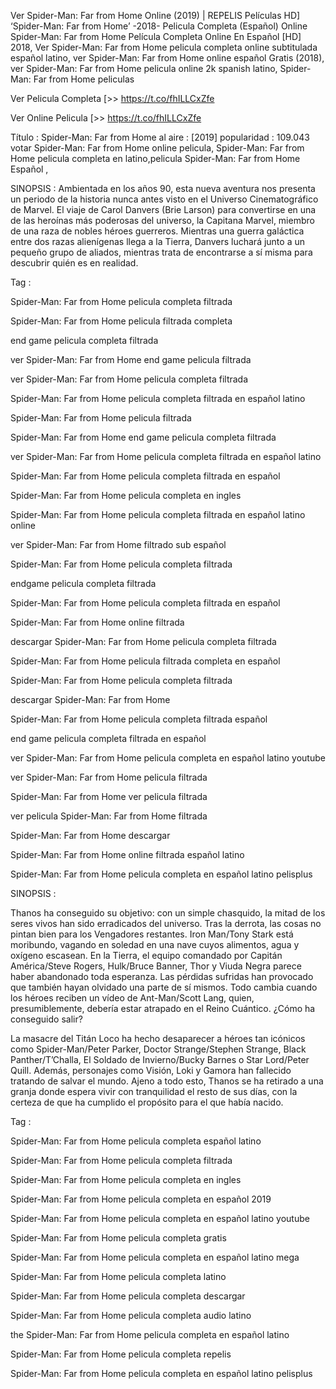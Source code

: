 Ver Spider-Man: Far from Home Online (2019) | REPELIS Películas HD] ‘Spider-Man: Far from Home’ -2018- Pelicula Completa (Español) Online Spider-Man: Far from Home Película Completa Online En Español [HD] 2018, Ver Spider-Man: Far from Home pelicula completa online subtitulada español latino, ver Spider-Man: Far from Home online español Gratis (2018), ver Spider-Man: Far from Home pelicula online 2k spanish latino, Spider-Man: Far from Home peliculas 

Ver Pelicula Completa [>> https://t.co/fhILLCxZfe

Ver Online Pelicula [>> https://t.co/fhILLCxZfe

Título : Spider-Man: Far from Home
al aire : [2019]
popularidad : 109.043 votar
Spider-Man: Far from Home online pelicula, Spider-Man: Far from Home pelicula completa en latino,pelicula Spider-Man: Far from Home Español ,

SINOPSIS :
Ambientada en los años 90, esta nueva aventura nos presenta un periodo de la historia nunca antes visto en el Universo Cinematográfico de Marvel. El viaje de Carol Danvers (Brie Larson) para convertirse en una de las heroínas más poderosas del universo, la Capitana Marvel, miembro de una raza de nobles héroes guerreros. Mientras una guerra galáctica entre dos razas alienígenas llega a la Tierra, Danvers luchará junto a un pequeño grupo de aliados, mientras trata de encontrarse a sí misma para descubrir quién es en realidad.

Tag :

Spider-Man: Far from Home pelicula completa filtrada

Spider-Man: Far from Home pelicula filtrada completa

end game pelicula completa filtrada

ver Spider-Man: Far from Home end game pelicula filtrada

ver Spider-Man: Far from Home pelicula completa filtrada

Spider-Man: Far from Home pelicula completa filtrada en español latino

Spider-Man: Far from Home pelicula filtrada

Spider-Man: Far from Home end game pelicula completa filtrada

ver Spider-Man: Far from Home pelicula completa filtrada en español latino

Spider-Man: Far from Home pelicula completa filtrada en español

Spider-Man: Far from Home pelicula completa en ingles

Spider-Man: Far from Home pelicula completa filtrada en español latino online

ver Spider-Man: Far from Home filtrado sub español

Spider-Man: Far from Home pelicula completa filtrada

endgame pelicula completa filtrada

Spider-Man: Far from Home pelicula completa filtrada en español

Spider-Man: Far from Home online filtrada

descargar Spider-Man: Far from Home pelicula completa filtrada

Spider-Man: Far from Home pelicula filtrada completa en español

Spider-Man: Far from Home pelicula completa filtrada

descargar Spider-Man: Far from Home

Spider-Man: Far from Home pelicula completa filtrada español

end game pelicula completa filtrada en español

ver Spider-Man: Far from Home pelicula completa en español latino youtube

ver Spider-Man: Far from Home pelicula filtrada

Spider-Man: Far from Home ver pelicula filtrada

ver pelicula Spider-Man: Far from Home filtrada

Spider-Man: Far from Home descargar

Spider-Man: Far from Home online filtrada español latino

Spider-Man: Far from Home pelicula completa en español latino pelisplus

SINOPSIS :

Thanos ha conseguido su objetivo: con un simple chasquido, la mitad de los seres vivos han sido erradicados del universo. Tras la derrota, las cosas no pintan bien para los Vengadores restantes. Iron Man/Tony Stark está moribundo, vagando en soledad en una nave cuyos alimentos, agua y oxígeno escasean. En la Tierra, el equipo comandado por Capitán América/Steve Rogers, Hulk/Bruce Banner, Thor y Viuda Negra parece haber abandonado toda esperanza. Las pérdidas sufridas han provocado que también hayan olvidado una parte de sí mismos. Todo cambia cuando los héroes reciben un vídeo de Ant-Man/Scott Lang, quien, presumiblemente, debería estar atrapado en el Reino Cuántico. ¿Cómo ha conseguido salir?

La masacre del Titán Loco ha hecho desaparecer a héroes tan icónicos como Spider-Man/Peter Parker, Doctor Strange/Stephen Strange, Black Panther/T’Challa, El Soldado de Invierno/Bucky Barnes o Star Lord/Peter Quill. Además, personajes como Visión, Loki y Gamora han fallecido tratando de salvar el mundo. Ajeno a todo esto, Thanos se ha retirado a una granja donde espera vivir con tranquilidad el resto de sus días, con la certeza de que ha cumplido el propósito para el que había nacido.

Tag :

Spider-Man: Far from Home pelicula completa español latino

Spider-Man: Far from Home pelicula completa filtrada

Spider-Man: Far from Home pelicula completa en ingles

Spider-Man: Far from Home pelicula completa en español 2019

Spider-Man: Far from Home pelicula completa en español latino youtube

Spider-Man: Far from Home pelicula completa gratis

Spider-Man: Far from Home pelicula completa en español latino mega

Spider-Man: Far from Home pelicula completa latino

Spider-Man: Far from Home pelicula completa descargar

Spider-Man: Far from Home pelicula completa audio latino

the Spider-Man: Far from Home pelicula completa en español latino

Spider-Man: Far from Home pelicula completa repelis

Spider-Man: Far from Home pelicula completa en español latino pelisplus
